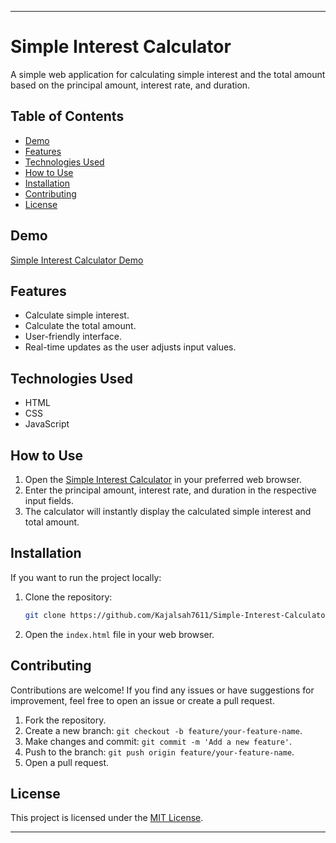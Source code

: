 ﻿
---

# Simple Interest Calculator

A simple web application for calculating simple interest and the total amount based on the principal amount, interest rate, and duration.

## Table of Contents

- [Demo](#demo)
- [Features](#features)
- [Technologies Used](#technologies-used)
- [How to Use](#how-to-use)
- [Installation](#installation)
- [Contributing](#contributing)
- [License](#license)

## Demo

[Simple Interest Calculator Demo](https://s-interest-calculator.netlify.app/)

## Features

- Calculate simple interest.
- Calculate the total amount.
- User-friendly interface.
- Real-time updates as the user adjusts input values.

## Technologies Used

- HTML
- CSS
- JavaScript

## How to Use

1. Open the [Simple Interest Calculator](https://kajalsah7611.github.io/Simple-Interest-Calculator/) in your preferred web browser.
2. Enter the principal amount, interest rate, and duration in the respective input fields.
3. The calculator will instantly display the calculated simple interest and total amount.

## Installation

If you want to run the project locally:

1. Clone the repository:

   ```bash
   git clone https://github.com/Kajalsah7611/Simple-Interest-Calculator.git
   ```

2. Open the `index.html` file in your web browser.

## Contributing

Contributions are welcome! If you find any issues or have suggestions for improvement, feel free to open an issue or create a pull request.

1. Fork the repository.
2. Create a new branch: `git checkout -b feature/your-feature-name`.
3. Make changes and commit: `git commit -m 'Add a new feature'`.
4. Push to the branch: `git push origin feature/your-feature-name`.
5. Open a pull request.

## License

This project is licensed under the [MIT License](LICENSE).

---

